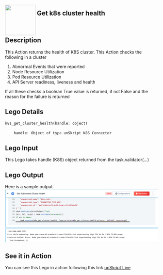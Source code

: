 [<img align="left" src="https://unskript.com/assets/favicon.png" width="100" height="100" style="padding-right: 5px">](https://unskript.com/assets/favicon.png) 
<h2>Get k8s cluster health</h2>

<br>

## Description
This Action returns the health of K8S cluster. This Action checks the following in a cluster
1. Abnormal Events that were reported
2. Node Resource Utilization 
3. Pod Resource Utilization
4. API Server readiness, liveness and health

If all these checks a boolean True value is returned, if not False and the reason for the failure is returned


## Lego Details

    k8s_get_cluster_health(handle: object)

        handle: Object of type unSkript K8S Connector

## Lego Input
This Lego takes handle (K8S) object returned from the task.validator(...)

## Lego Output
Here is a sample output.
<img src="./1.png">


## See it in Action

You can see this Lego in action following this link [unSkript Live](https://us.app.unskript.io)